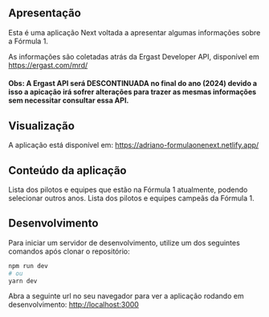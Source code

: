## Apresentação

Esta é uma aplicação Next voltada a apresentar algumas informações sobre a Fórmula 1.

As informações são coletadas atrás da Ergast Developer API, disponível em https://ergast.com/mrd/

#### Obs: A Ergast API será DESCONTINUADA no final do ano (2024) devido a isso a apicação irá sofrer alterações para trazer as mesmas informações sem necessitar consultar essa API.

## Visualização

A aplicação está disponível em: https://adriano-formulaonenext.netlify.app/

## Conteúdo da aplicação

Lista dos pilotos e equipes que estão na Fórmula 1 atualmente, podendo selecionar outros anos.
Lista dos pilotos e equipes campeãs da Fórmula 1.

## Desenvolvimento

Para iniciar um servidor de desenvolvimento, utilize um dos seguintes comandos após clonar o repositório:

```bash
npm run dev
# ou
yarn dev
```

Abra a seguinte url no seu navegador para ver a aplicação rodando em desenvolvimento: [http://localhost:3000](http://localhost:3000)
